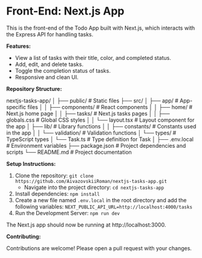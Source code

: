 # Front-End: Next.js App

This is the front-end of the Todo App built with Next.js, which interacts with the Express API for handling tasks.

**Features:**

* View a list of tasks with their title, color, and completed status.
* Add, edit, and delete tasks.
* Toggle the completion status of tasks.
* Responsive and clean UI.

**Repository Structure:**

nextjs-tasks-app/
│
├── public/                     # Static files
├── src/
│   ├── app/                    # App-specific files
│   │   ├── components/         # React components
│   │   ├── home/               # Next.js home page
│   │   ├── tasks/              # Next.js tasks pages
│   │   ├── globals.css         # Global CSS styles
│   │   └── layout.tsx          # Layout component for the app
│   ├── lib/                    # Library functions
│   │   ├── constants/          # Constants used in the app
│   │   └── validation/         # Validation functions
│   └── types/                  # TypeScript types
│       └── Task.ts             # Type definition for Task
│
├── .env.local                  # Environment variables
├── package.json                # Project dependencies and scripts
└── README.md                   # Project documentation

**Setup Instructions:**

1. Clone the repository: `git clone https://github.com/AivazovskiiRoman/nextjs-tasks-app.git`
   - Navigate into the project directory: `cd nextjs-tasks-app`
2. Install dependencies: `npm install`
3. Create a new file named `.env.local` in the root directory and add the following variables: `NEXT_PUBLIC_API_URL=http://localhost:4000/tasks`
4. Run the Development Server: `npm run dev`

The Next.js app should now be running at http://localhost:3000.

**Contributing:**

Contributions are welcome! Please open a pull request with your changes.
